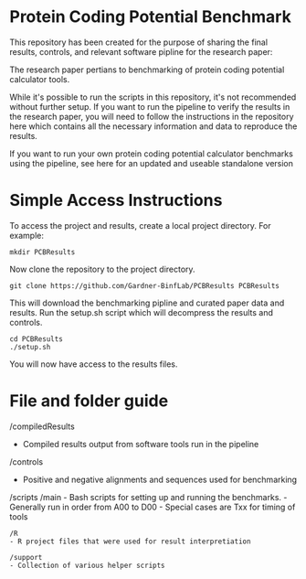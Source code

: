# Protein Coding Potential Benchmark

This repository has been created for the purpose of sharing the final results, controls, and relevant software pipline for the research paper: <insert link>

The research paper pertians to benchmarking of protein coding potential calculator tools.

While it's possible to run the scripts in this repository, it's not recommended without further setup. If you want to run the pipeline to verify the results in the research paper, you will need to follow the instructions in the repository here <insert verificationPipelineRepository> which contains all the necessary information and data to reproduce the results.

If you want to run your own protein coding potential calculator benchmarks using the pipeline, see here for an updated and useable standalone version <insert standaloneRepository>


# Simple Access Instructions

To access the project and results, create a local project directory. For example:
```
mkdir PCBResults
```
Now clone the repository to the project directory.
```
git clone https://github.com/Gardner-BinfLab/PCBResults PCBResults
```

This will download the benchmarking pipline and curated paper data and results.
Run the setup.sh script which will decompress the results and controls.
```
cd PCBResults
./setup.sh
```

You will now have access to the results files.


# File and folder guide

/compiledResults
- Compiled results output from software tools run in the pipeline

/controls
- Positive and negative alignments and sequences used for benchmarking

/scripts
    /main
    - Bash scripts for setting up and running the benchmarks.
    - Generally run in order from A00 to D00
    - Special cases are Txx for timing of tools

    /R
    - R project files that were used for result interpretiation

    /support
    - Collection of various helper scripts
